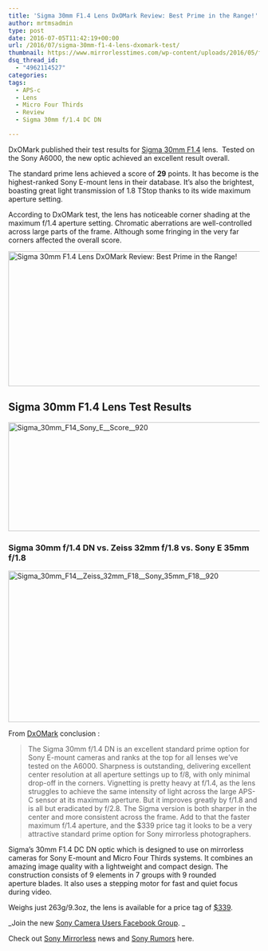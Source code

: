 ```yaml
---
title: 'Sigma 30mm F1.4 Lens DxOMark Review: Best Prime in the Range!'
author: mrtmsadmin
type: post
date: 2016-07-05T11:42:19+00:00
url: /2016/07/sigma-30mm-f1-4-lens-dxomark-test/
thumbnail: https://www.mirrorlesstimes.com/wp-content/uploads/2016/05/first-sigma-30mm-f1-4-lens-reviews.jpg
dsq_thread_id:
  - "4962114527"
categories:
tags:
  - APS-c
  - Lens
  - Micro Four Thirds
  - Review
  - Sigma 30mm f/1.4 DC DN

---
```

DxOMark published their test results for [Sigma 30mm F1.4][1] lens.  Tested on the Sony A6000, the new optic achieved an excellent result overall.

The standard prime lens achieved a score of **29** points. It has become is the highest-ranked Sony E-mount lens in their database. It’s also the brightest, boasting great light transmission of 1.8 TStop thanks to its wide maximum aperture setting.

According to DxOMark test, the lens has noticeable corner shading at the maximum f/1.4 aperture setting. Chromatic aberrations are well-controlled across large parts of the frame. Although some fringing in the very far corners affected the overall score.<!--more-->

<span id="more-397"></span>

<img class="alignnone wp-image-402 size-full" title="Sigma 30mm F1.4 Lens DxOMark Review: Best Prime in the Range!" src="https://i0.wp.com/www.mirrorlesstimes.com/wp-content/uploads/2016/07/sigma-30mm-f1-4-lens-dxomark.png?resize=600%2C270&#038;ssl=1" alt="Sigma 30mm F1.4 Lens DxOMark Review: Best Prime in the Range!" width="600" height="270" srcset="https://i0.wp.com/www.mirrorlesstimes.com/wp-content/uploads/2016/07/sigma-30mm-f1-4-lens-dxomark.png?w=950&ssl=1 950w, https://i0.wp.com/www.mirrorlesstimes.com/wp-content/uploads/2016/07/sigma-30mm-f1-4-lens-dxomark.png?resize=300%2C135&ssl=1 300w, https://i0.wp.com/www.mirrorlesstimes.com/wp-content/uploads/2016/07/sigma-30mm-f1-4-lens-dxomark.png?resize=768%2C346&ssl=1 768w" sizes="(max-width: 600px) 100vw, 600px" data-recalc-dims="1" /> 

## Sigma 30mm F1.4 Lens Test Results

<img class="alignnone size-full wp-image-404" src="https://i1.wp.com/www.mirrorlesstimes.com/wp-content/uploads/2016/07/Sigma_30mm_F14_Sony_E__Score__920.jpg?resize=600%2C218&#038;ssl=1" alt="Sigma_30mm_F14_Sony_E__Score__920" width="600" height="218" srcset="https://i1.wp.com/www.mirrorlesstimes.com/wp-content/uploads/2016/07/Sigma_30mm_F14_Sony_E__Score__920.jpg?w=920&ssl=1 920w, https://i1.wp.com/www.mirrorlesstimes.com/wp-content/uploads/2016/07/Sigma_30mm_F14_Sony_E__Score__920.jpg?resize=300%2C109&ssl=1 300w, https://i1.wp.com/www.mirrorlesstimes.com/wp-content/uploads/2016/07/Sigma_30mm_F14_Sony_E__Score__920.jpg?resize=768%2C279&ssl=1 768w" sizes="(max-width: 600px) 100vw, 600px" data-recalc-dims="1" /> 

### Sigma 30mm f/1.4 DN vs. Zeiss 32mm f/1.8 vs. Sony E 35mm f/1.8

<img class="alignnone size-full wp-image-403" src="https://i2.wp.com/www.mirrorlesstimes.com/wp-content/uploads/2016/07/Sigma_30mm_F14__Zeiss_32mm_F18__Sony_35mm_F18__920.jpg?resize=600%2C303&#038;ssl=1" alt="Sigma_30mm_F14__Zeiss_32mm_F18__Sony_35mm_F18__920" width="600" height="303" srcset="https://i2.wp.com/www.mirrorlesstimes.com/wp-content/uploads/2016/07/Sigma_30mm_F14__Zeiss_32mm_F18__Sony_35mm_F18__920.jpg?w=920&ssl=1 920w, https://i2.wp.com/www.mirrorlesstimes.com/wp-content/uploads/2016/07/Sigma_30mm_F14__Zeiss_32mm_F18__Sony_35mm_F18__920.jpg?resize=300%2C151&ssl=1 300w, https://i2.wp.com/www.mirrorlesstimes.com/wp-content/uploads/2016/07/Sigma_30mm_F14__Zeiss_32mm_F18__Sony_35mm_F18__920.jpg?resize=768%2C387&ssl=1 768w" sizes="(max-width: 600px) 100vw, 600px" data-recalc-dims="1" /> 

From <a href="http://www.dxomark.com/Reviews/Sigma-30mm-f-1.4-DC-DN-C-lens-review-Sony-E-top-ranking-prime" target="_blank" rel="noopener">DxOMark</a> conclusion :

> The Sigma 30mm f/1.4 DN is an excellent standard prime option for Sony E-mount cameras and ranks at the top for all lenses we’ve tested on the A6000. Sharpness is outstanding, delivering excellent center resolution at all aperture settings up to f/8, with only minimal drop-off in the corners. Vignetting is pretty heavy at f/1.4, as the lens struggles to achieve the same intensity of light across the large APS-C sensor at its maximum aperture. But it improves greatly by f/1.8 and is all but eradicated by f/2.8. The Sigma version is both sharper in the center and more consistent across the frame. Add to that the faster maximum f/1.4 aperture, and the $339 price tag it looks to be a very attractive standard prime option for Sony mirrorless photographers.

Sigma’s 30mm F1.4 DC DN optic which is designed to use on mirrorless cameras for Sony E-mount and Micro Four Thirds systems. It combines an amazing image quality with a lightweight and compact design. The construction consists of 9 elements in 7 groups with 9 rounded aperture blades. It also uses a stepping motor for fast and quiet focus during video.

Weighs just 263g/9.3oz, the lens is available for a price tag of <a href="http://amzn.to/1VVhrx1" target="_blank" rel="external nofollow noopener">$339</a>.

_Join the new <a href="https://www.facebook.com/groups/1637646316495210/" target="_blank" rel="nofollow noopener noreferrer">Sony Camera Users Facebook Group</a>. _

Check out <a href="https://www.mirrorlesstimes.com/tags/sony-mirrorless/" target="_blank" rel="noopener">Sony Mirrorless</a> news and <a href="https://www.dailycameranews.com/tag/sony-rumors/" target="_blank" rel="noopener">Sony Rumors</a> here.

 [1]: https://www.mirrorlesstimes.com/tags/sigma-30mm-f-1-4-dc-dn/